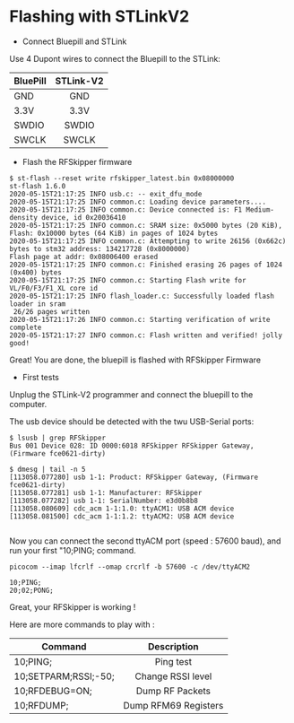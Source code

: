 


# Flashing with STLinkV2


* Connect Bluepill and STLink

Use 4 Dupont wires to connect the Bluepill to the STLink:

| BluePill      | STLink-V2   |
| ------------- |:-----------:|
| GND           | GND         |
| 3.3V          | 3.3V        |
| SWDIO         | SWDIO       |
| SWCLK         | SWCLK       |


* Flash the RFSkipper firmware 
```
$ st-flash --reset write rfskipper_latest.bin 0x08000000
st-flash 1.6.0
2020-05-15T21:17:25 INFO usb.c: -- exit_dfu_mode
2020-05-15T21:17:25 INFO common.c: Loading device parameters....
2020-05-15T21:17:25 INFO common.c: Device connected is: F1 Medium-density device, id 0x20036410
2020-05-15T21:17:25 INFO common.c: SRAM size: 0x5000 bytes (20 KiB), Flash: 0x10000 bytes (64 KiB) in pages of 1024 bytes
2020-05-15T21:17:25 INFO common.c: Attempting to write 26156 (0x662c) bytes to stm32 address: 134217728 (0x8000000)
Flash page at addr: 0x08006400 erased
2020-05-15T21:17:25 INFO common.c: Finished erasing 26 pages of 1024 (0x400) bytes
2020-05-15T21:17:25 INFO common.c: Starting Flash write for VL/F0/F3/F1_XL core id
2020-05-15T21:17:25 INFO flash_loader.c: Successfully loaded flash loader in sram
 26/26 pages written
2020-05-15T21:17:26 INFO common.c: Starting verification of write complete
2020-05-15T21:17:27 INFO common.c: Flash written and verified! jolly good!
``` 

Great! You are done, the bluepill is flashed with RFSkipper Firmware


* First tests

Unplug the STLink-V2 programmer and connect the bluepill to the computer. 

The usb device should be detected with the twu USB-Serial ports:

```
$ lsusb | grep RFSkipper
Bus 001 Device 028: ID 0000:6018 RFSkipper RFSkipper Gateway, (Firmware fce0621-dirty)

$ dmesg | tail -n 5
[113058.077280] usb 1-1: Product: RFSkipper Gateway, (Firmware fce0621-dirty)
[113058.077281] usb 1-1: Manufacturer: RFSkipper
[113058.077282] usb 1-1: SerialNumber: e3d0b8b8
[113058.080609] cdc_acm 1-1:1.0: ttyACM1: USB ACM device
[113058.081500] cdc_acm 1-1:1.2: ttyACM2: USB ACM device


```

Now you can connect the second ttyACM port (speed : 57600 baud),
and run your first "10;PING; command. 


```
picocom --imap lfcrlf --omap crcrlf -b 57600 -c /dev/ttyACM2

10;PING;
20;02;PONG;
```

Great, your RFSkipper is working !

Here are more commands to play with : 


| Command      | Description   |
| ------------ |:-----------:|
| 10;PING;     | Ping test         |
| 10;SETPARM;RSSI;-50;  | Change RSSI level        |
| 10;RFDEBUG=ON;     | Dump RF Packets  |
| 10;RFDUMP;   | Dump RFM69 Registers |
